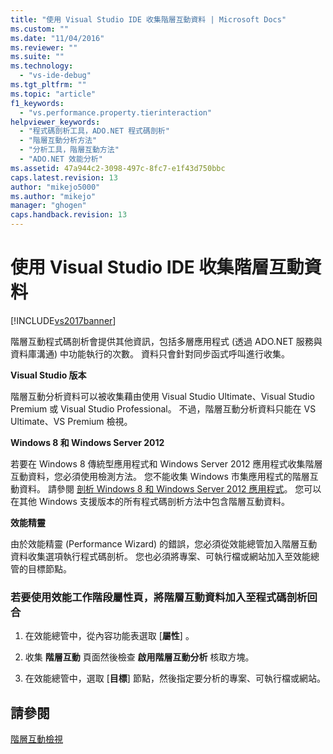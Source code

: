 ```yaml
---
title: "使用 Visual Studio IDE 收集階層互動資料 | Microsoft Docs"
ms.custom: ""
ms.date: "11/04/2016"
ms.reviewer: ""
ms.suite: ""
ms.technology: 
  - "vs-ide-debug"
ms.tgt_pltfrm: ""
ms.topic: "article"
f1_keywords: 
  - "vs.performance.property.tierinteraction"
helpviewer_keywords: 
  - "程式碼剖析工具，ADO.NET 程式碼剖析"
  - "階層互動分析方法"
  - "分析工具，階層互動方法"
  - "ADO.NET 效能分析"
ms.assetid: 47a944c2-3098-497c-8fc7-e1f43d750bbc
caps.latest.revision: 13
author: "mikejo5000"
ms.author: "mikejo"
manager: "ghogen"
caps.handback.revision: 13
---
```

# 使用 Visual Studio IDE 收集階層互動資料
[!INCLUDE[vs2017banner](../code-quality/includes/vs2017banner.md)]

階層互動程式碼剖析會提供其他資訊，包括多層應用程式 \(透過 ADO.NET 服務與資料庫溝通\) 中功能執行的次數。  資料只會針對同步函式呼叫進行收集。  
  
 **Visual Studio 版本**  
  
 階層互動分析資料可以被收集藉由使用 Visual Studio Ultimate、Visual Studio Premium 或 Visual Studio Professional。  不過，階層互動分析資料只能在 VS Ultimate、VS Premium 檢視。  
  
 **Windows 8 和 Windows Server 2012**  
  
 若要在 Windows 8 傳統型應用程式和 Windows Server 2012 應用程式收集階層互動資料，您必須使用檢測方法。  您不能收集 Windows 市集應用程式的階層互動資料。  請參閱 [剖析 Windows 8 和 Windows Server 2012 應用程式](../profiling/performance-tools-on-windows-8-and-windows-server-2012-applications.md)。  您可以在其他 Windows 支援版本的所有程式碼剖析方法中包含階層互動資料。  
  
 **效能精靈**  
  
 由於效能精靈 \(Performance Wizard\) 的錯誤，您必須從效能總管加入階層互動資料收集選項執行程式碼剖析。  您也必須將專案、可執行檔或網站加入至效能總管的目標節點。  
  
### 若要使用效能工作階段屬性頁，將階層互動資料加入至程式碼剖析回合  
  
1.  在效能總管中，從內容功能表選取 \[**屬性**\] 。  
  
2.  收集 **階層互動**  頁面然後檢查 **啟用階層互動分析** 核取方塊。  
  
3.  在效能總管中，選取 \[**目標**\] 節點，然後指定要分析的專案、可執行檔或網站。  
  
## 請參閱  
 [階層互動檢視](../profiling/tier-interactions-view.md)
